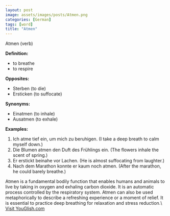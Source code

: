 ```yaml
---
layout: post
image: assets/images/posts/Atmen.png
categories: [German]
tags: [word]
title: "Atmen"
---
```


Atmen (verb)

**Definition:**
- to breathe
- to respire

**Opposites:**
- Sterben (to die)
- Ersticken (to suffocate)

**Synonyms:**
- Einatmen (to inhale)
- Ausatmen (to exhale)

**Examples:**
1. Ich atme tief ein, um mich zu beruhigen. (I take a deep breath to calm myself down.)
2. Die Blumen atmen den Duft des Frühlings ein. (The flowers inhale the scent of spring.)
3. Er erstickt beinahe vor Lachen. (He is almost suffocating from laughter.)
4. Nach dem Marathon konnte er kaum noch atmen. (After the marathon, he could barely breathe.)

Atmen is a fundamental bodily function that enables humans and animals to live by taking in oxygen and exhaling carbon dioxide. It is an automatic process controlled by the respiratory system. Atmen can also be used metaphorically to describe a refreshing experience or a moment of relief. It is essential to practice deep breathing for relaxation and stress reduction.\ <a id="yg-widget-0" class="youglish-widget" data-query="Atmen" data-lang="german" data-components="8412" data-auto-start="0" data-bkg-color="theme_light" data-title="How%20to%20pronounce%20Atmen%20in%20German"  rel="nofollow" href="https://youglish.com">Visit YouGlish.com</a><script async src="https://youglish.com/public/emb/widget.js" charset="utf-8"></script>